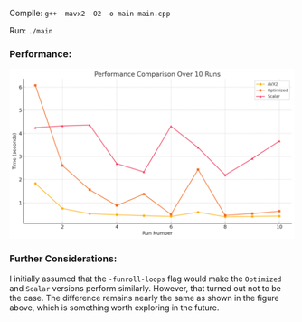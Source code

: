 Compile:
`g++ -mavx2 -O2 -o main main.cpp`

Run:
`./main`

### Performance:
![img.png](img.png)

### Further Considerations:
I initially assumed that the `-funroll-loops` flag would make the `Optimized` and `Scalar` versions perform similarly. However, that turned out not to be the case. The difference remains nearly the same as shown in the figure above, which is something worth exploring in the future.